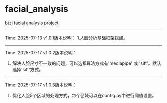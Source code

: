 # facial_analysis
btzj  facial analysis project

************************************************************
Time: 2025-07-13
v1.0.1版本说明：
1.人脸分析基础框架搭建。



************************************************************
Time: 2025-07-17
v1.0.2版本说明：
1. 解决人脸尺寸不一致的问题，可以选择算法方式有'mediapipe' 或 'sift'。默认选择'sift'方式。



************************************************************
Time: 2025-07-17
v1.0.3版本说明：
1. 优化人脸5个区域的处理方式，每个区域可以在config.py中进行阈值设置。






